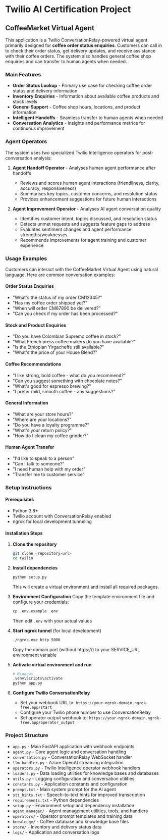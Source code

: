 # Twilio AI Certification Project

## CoffeeMarket Virtual Agent

This application is a Twilio ConversationRelay-powered virtual agent primarily designed for **coffee order status enquiries**. Customers can call in to check their order status, get delivery updates, and receive assistance with their coffee orders. The system also handles general coffee shop enquiries and can transfer to human agents when needed.

### Main Features

- **Order Status Lookup** - Primary use case for checking coffee order status and delivery information
- **Inventory Enquiries** - Information about available coffee products and stock levels
- **General Support** - Coffee shop hours, locations, and product information
- **Intelligent Handoffs** - Seamless transfer to human agents when needed
- **Conversation Analytics** - Insights and performance metrics for continuous improvement

### Agent Operators

The system uses two specialized Twilio Intelligence operators for post-conversation analysis:

1. **Agent Handoff Operator** - Analyses human agent performance after handoffs
   - Reviews and scores human agent interactions (friendliness, clarity, accuracy, responsiveness)
   - Summarises key topics, customer concerns, and resolution status
   - Provides enhancement suggestions for future human interactions

2. **Agent Improvement Operator** - Analyses AI agent conversation quality
   - Identifies customer intent, topics discussed, and resolution status
   - Detects unmet requests and suggests feature gaps to address
   - Evaluates sentiment changes and agent performance strengths/weaknesses
   - Recommends improvements for agent training and customer experience

### Usage Examples

Customers can interact with the CoffeeMarket Virtual Agent using natural language. Here are common conversation examples:

#### Order Status Enquiries
- "What's the status of my order CM12345?"
- "Has my coffee order shipped yet?"
- "When will order CM67890 be delivered?"
- "Can you check if my order has been processed?"

#### Stock and Product Enquiries
- "Do you have Colombian Supremo coffee in stock?"
- "What French press coffee makers do you have available?"
- "Is the Ethiopian Yirgacheffe still available?"
- "What's the price of your House Blend?"

#### Coffee Recommendations
- "I like strong, bold coffee - what do you recommend?"
- "Can you suggest something with chocolate notes?"
- "What's good for espresso brewing?"
- "I prefer mild, smooth coffee - any suggestions?"

#### General Information
- "What are your store hours?"
- "Where are your locations?"
- "Do you have a loyalty programme?"
- "What's your return policy?"
- "How do I clean my coffee grinder?"

#### Human Agent Transfer
- "I'd like to speak to a person"
- "Can I talk to someone?"
- "I need human help with my order"
- "Transfer me to customer service"

### Setup Instructions

#### Prerequisites
- Python 3.8+
- Twilio account with ConversationRelay enabled
- ngrok for local development tunneling

#### Installation Steps

1. **Clone the repository**
   ```bash
   git clone <repository-url>
   cd twilio
   ```

2. **Install dependencies**
   ```bash
   python setup.py
   ```
   This will create a virtual environment and install all required packages.

3. **Environment Configuration**
   Copy the template environment file and configure your credentials:
   ```bash
   cp .env.example .env
   ```
   Then edit `.env` with your actual values

4. **Start ngrok tunnel** (for local development)
   ```bash
   ./ngrok.exe http 5000
   ```
   Copy the domain part (without https://) to your SERVICE_URL environment variable

5. **Activate virtual environment and run**
   ```bash
   # Windows
   .venv\Scripts\activate
   python app.py
   ```

6. **Configure Twilio ConversationRelay**
   - Set your webhook URL to: `https://your-ngrok-domain.ngrok-free.app/start`
   - Configure your Twilio phone number to use ConversationRelay
   - Set operator output webhook to: `https://your-ngrok-domain.ngrok-free.app/operator_output`

### Project Structure

- `app.py` - Main FastAPI application with webhook endpoints
- `agent.py` - Core agent logic and conversation handling
- `conversation.py` - ConversationRelay WebSocket handler
- `llm_handler.py` - Azure OpenAI streaming integration
- `operators.py` - Twilio Intelligence operator webhook handlers
- `loaders.py` - Data loading utilities for knowledge bases and databases
- `utils.py` - Logging configuration and conversation utilities
- `constants.py` - Application constants and configuration
- `prompt.txt` - Main system prompt for the AI agent
- `stt_hints.txt` - Speech-to-text hints for improved transcription
- `requirements.txt` - Python dependencies
- `setup.py` - Environment setup and dependency installation
- `agent_manager/` - Agent management utilities, tools, and handlers
- `operators/` - Operator prompt templates and training data
- `knowledge/` - Coffee database and knowledge base files
- `store/` - Inventory and delivery status data
- `logs/` - Application and conversation logs